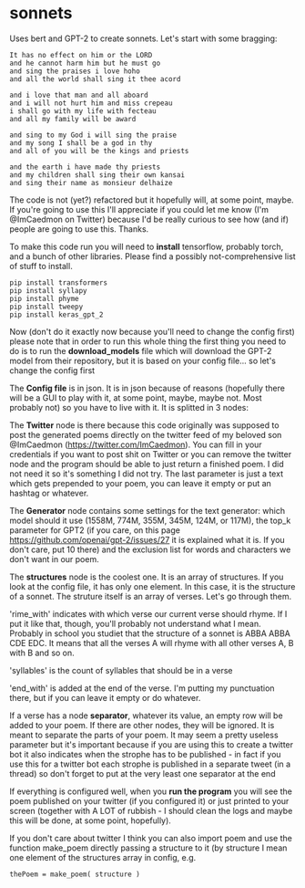 # sonnets
Uses bert and GPT-2 to create sonnets. Let's start with some bragging:

```
It has no effect on him or the LORD
and he cannot harm him but he must go
and sing the praises i love hoho
and all the world shall sing it thee acord

and i love that man and all aboard
and i will not hurt him and miss crepeau
i shall go with my life with fecteau
and all my family will be award

and sing to my God i will sing the praise
and my song I shall be a god in thy
and all of you will be the kings and priests

and the earth i have made thy priests
and my children shall sing their own kansai
and sing their name as monsieur delhaize
```

The code is not (yet?) refactored but it hopefully will, at some point, maybe.
If you're going to use this I'll appreciate if you could let me know (I'm @ImCaedmon on Twitter) because I'd be really curious to see how (and if) people are going to use this. Thanks.


To make this code run you will need to **install** tensorflow, probably torch, and a bunch of other libraries. Please find a possibly not-comprehensive list of stuff to install.

```
pip install transformers
pip install syllapy
pip install phyme
pip install tweepy
pip install keras_gpt_2
```

Now (don't do it exactly now because you'll need to change the config first) please note that in order to run this whole thing the first thing you need to do is to run the **download_models** file which will download the GPT-2 model from their repository, but it is based on your config file... so let's change the config first

The **Config file** is in json. It is in json because of reasons (hopefully there will be a GUI to play with it, at some point, maybe, maybe not. Most probably not) so you have to live with it.
It is splitted in 3 nodes:

The **Twitter** node is there because this code originally was supposed to post the generated poems directly on the twitter feed of my beloved son @ImCaedmon (https://twitter.com/ImCaedmon). You can fill in your credentials if you want to post shit on Twitter or you can remove the twitter node and the program should be able to just return a finished poem. I did not need it so it's something I did not try. The last parameter is just a text which gets prepended to your poem, you can leave it empty or put an hashtag or whatever.

The **Generator** node contains some settings for the text generator: which model should it use (1558M, 774M, 355M, 345M, 124M, or 117M), the top_k parameter for GPT2 (if you care, on this page https://github.com/openai/gpt-2/issues/27 it is explained what it is. If you don't care, put 10 there) and the exclusion list for words and characters we don't want in our poem.

The **structures** node is the coolest one. It is an array of structures. If you look at the config file, it has only one element. In this case, it is the structure of a sonnet.
The struture itself is an array of verses. Let's go through them.

'rime_with' indicates with which verse our current verse should rhyme. If I put it like that, though, you'll probably not understand what I mean. Probably in school you studiet that the structure of a sonnet is ABBA ABBA CDE EDC. It means that all the verses A will rhyme with all other verses A, B with B and so on. 

'syllables' is the count of syllables that should be in a verse

'end_with' is added at the end of the verse. I'm putting my punctuation there, but if you can leave it empty or do whatever.

If a verse has a node **separator**, whatever its value, an empty row will be added to your poem. If there are other nodes, they will be ignored. It is meant to separate the parts of your poem. It may seem a pretty useless parameter but it's important because if you are using this to create a twitter bot it also indicates when the strophe has to be published - in fact if you use this for a twitter bot each strophe is published in a separate tweet (in a thread) so don't forget to put at the very least one separator at the end



If everything is configured well, when you **run the program** you will see the poem published on your twitter (if you configured it) or just printed to your screen (together with A LOT of rubbish - I should clean the logs and maybe this will be done, at some point, hopefully).

If you don't care about twitter I think you can also import poem and use the function make_poem directly passing a structure to it (by structure I mean one element of the structures array in config, e.g.


```
thePoem = make_poem( structure )
```














